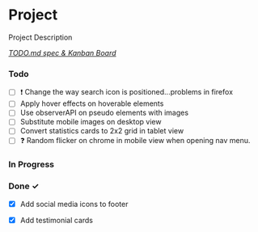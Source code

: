 # Project

Project Description

<em>[TODO.md spec & Kanban Board](https://bit.ly/3fCwKfM)</em>

### Todo

- [ ] ❗ Change the way search icon is positioned...problems in firefox  
- [ ] Apply hover effects on hoverable elements  
- [ ] Use observerAPI on pseudo elements with images  
- [ ] Substitute mobile images on desktop view  
- [ ] Convert statistics cards to 2x2 grid in tablet view  
- [ ] ❓ Random flicker on chrome in mobile view when opening nav menu.  

### In Progress


### Done ✓

- [x] Add social media icons to footer  
- [x] Add testimonial cards  

